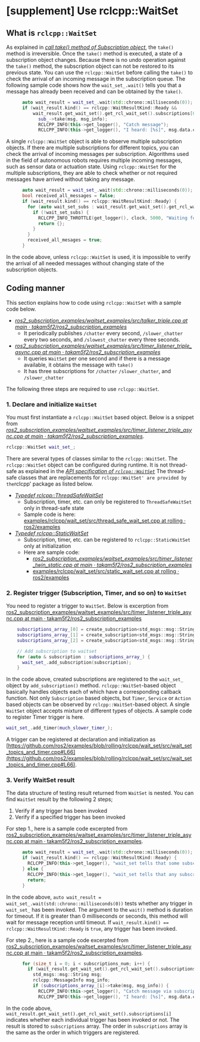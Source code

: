 # [supplement] Use rclcpp::WaitSet

## What is `rclcpp::WaitSet`

As explained in [_call take() method of Subscription object_](./index.md#call-take-method-of-subscription-object), the `take()` method is irreversible. Once the `take()` method is executed, a state of a subscription object changes. Because there is no undo operation against the `take()` method, the subscription object can not be restored to its previous state. You can use the `rclcpp::WaitSet` before calling the `take()` to check the arrival of an incoming message in the subscription queue.
The following sample code shows how the `wait_set_.wait()` tells you that a message has already been received and can be obtained by the `take()`.

```c++
      auto wait_result = wait_set_.wait(std::chrono::milliseconds(0));
      if (wait_result.kind() == rclcpp::WaitResultKind::Ready &&
          wait_result.get_wait_set().get_rcl_wait_set().subscriptions[0]) {
            sub_->take(msg, msg_info);
            RCLCPP_INFO(this->get_logger(), "Catch message");
            RCLCPP_INFO(this->get_logger(), "I heard: [%s]", msg.data.c_str());
```

A single `rclcpp::WaitSet` object is able to observe multiple subscription objects. If there are multiple subscriptions for different topics, you can check the arrival of incoming messages per subscription. Algorithms used in the field of autonomous robots requires multiple incoming messages, such as sensor data or actuation state. Using `rclcpp::WaitSet` for the multiple subscriptions, they are able to check whether or not required messages have arrived without taking any message.

```c++
      auto wait_result = wait_set_.wait(std::chrono::milliseconds(0));
      bool received_all_messages = false;
      if (wait_result.kind() == rclcpp::WaitResultKind::Ready) {
        for (auto wait_set_subs : wait_result.get_wait_set().get_rcl_wait_set().subscriptions) {
          if (!wait_set_subs) {
            RCLCPP_INFO_THROTTLE(get_logger(), clock, 5000, "Waiting for data...");
            return {};
          }
        }
        received_all_mesages = true;
      }
```

In the code above, unless `rclcpp::WaitSet` is used, it is impossible to verify the arrival of all needed messages without changing state of the subscription objects.

## Coding manner

This section explains how to code using `rclcpp::WaitSet` with a sample code below.

- [_ros2_subscription_examples/waitset_examples/src/talker_triple.cpp at main · takam5f2/ros2_subscription_examples_](https://github.com/takam5f2/ros2_subscription_examples/blob/main/waitset_examples/src/talker_triple.cpp)
  - It periodically publishes `/chatter` every second, `/slower_chatter` every two seconds, and `/slowest_chatter` every three seconds.
- [_ros2_subscription_examples/waitset_examples/src/timer_listener_triple_async.cpp at main · takam5f2/ros2_subscription_examples_](https://github.com/takam5f2/ros2_subscription_examples/blob/main/waitset_examples/src/timer_listener_triple_async.cpp)
  - It queries `WaitSet` per one second and if there is a message available, it obtains the message with `take()`
  - It has three subscriptions for `/chatter` `/slower_chatter`, and `/slower_chatter`

The following three steps are required to use `rclcpp::WaitSet`.

### 1. Declare and initialize `WaitSet`

You must first instantiate a `rclcpp::WaitSet` based object.
Below is a snippet from [_ros2_subscription_examples/waitset_examples/src/timer_listener_triple_async.cpp at main · takam5f2/ros2_subscription_examples_](https://github.com/takam5f2/ros2_subscription_examples/blob/main/waitset_examples/src/timer_listener_triple_async.cpp).

```c++
rclcpp::WaitSet wait_set_;
```

There are several types of classes similar to the `rclcpp::WaitSet`. The `rclcpp::WaitSet` object can be configured during runtime. It is not thread-safe as explained in the [_API specification of `rclcpp::WaitSet`_](https://docs.ros.org/en/ros2_packages/humble/api/rclcpp/generated/typedef_namespacerclcpp_1ad6fb19c154de27e92430309d2da25ac3.html)
The thread-safe classes that are replacements for `rclcpp::WaitSet' are provided by the`rclcpp' package as listed below.

- [_Typedef rclcpp::ThreadSafeWaitSet_](https://docs.ros.org/en/ros2_packages/humble/api/rclcpp/generated/typedef_namespacerclcpp_1acaec573e71549fd3078644e18e7f7127.html)
  - Subscription, timer, etc. can only be registered to `ThreadSafeWaitSet` only in thread-safe state
  - Sample code is here: [examples/rclcpp/wait_set/src/thread_safe_wait_set.cpp at rolling · ros2/examples](https://github.com/ros2/examples/blob/rolling/rclcpp/wait_set/src/thread_safe_wait_set.cpp)
- [_Typedef rclcpp::StaticWaitSet_](https://docs.ros.org/en/ros2_packages/humble/api/rclcpp/generated/typedef_namespacerclcpp_1adb06acf4a5723b1445fa6ed4e8f73374.html)
  - Subscription, timer, etc. can be registered to `rclcpp::StaticWaitSet` only at initialization
  - Here are sample code:
    - [_ros2_subscription_examples/waitset_examples/src/timer_listener_twin_static.cpp at main · takam5f2/ros2_subscription_examples_](https://github.com/takam5f2/ros2_subscription_examples/blob/main/waitset_examples/src/timer_listener_twin_static.cpp)
    - [examples/rclcpp/wait_set/src/static_wait_set.cpp at rolling · ros2/examples](https://github.com/ros2/examples/blob/rolling/rclcpp/wait_set/src/static_wait_set.cpp)

### 2. Register trigger (Subscription, Timer, and so on) to `WaitSet`

You need to register a trigger to `WaitSet`.
Below is excerption from [ros2_subscription_examples/waitset_examples/src/timer_listener_triple_async.cpp at main · takam5f2/ros2_subscription_examples](https://github.com/takam5f2/ros2_subscription_examples/blob/main/waitset_examples/src/timer_listener_triple_async.cpp)

```c++
    subscriptions_array_[0] = create_subscription<std_msgs::msg::String>("chatter", qos, not_executed_callback, subscription_options);
    subscriptions_array_[1] = create_subscription<std_msgs::msg::String>("slower_chatter", qos, not_executed_callback, subscription_options);
    subscriptions_array_[2] = create_subscription<std_msgs::msg::String>("slowest_chatter", qos, not_executed_callback, subscription_options);

    // Add subscription to waitset
    for (auto & subscription : subscriptions_array_) {
      wait_set_.add_subscription(subscription);
    }
```

In the code above, created subscriptions are registered to the `wait_set_` object by `add_subscription()` method.
`rclcpp::WaitSet`-based object basically handles objects each of which have a corresponding callback function. Not only `Subscription` based objects, but `Timer`, `Service` or `Action` based objects can be observed by `rclcpp::WaitSet`-based object. A single `WaitSet` object accepts mixture of different types of objects.
A sample code to register Timer trigger is here.

```c++
wait_set_.add_timer(much_slower_timer_);
```

A trigger can be registered at declaration and initialization as [https://github.com/ros2/examples/blob/rolling/rclcpp/wait_set/src/wait_set_topics_and_timer.cpp#L66](https://github.com/ros2/examples/blob/rolling/rclcpp/wait_set/src/wait_set_topics_and_timer.cpp#L66).

### 3. Verify WaitSet result

The data structure of testing result returned from `WaitSet` is nested.
You can find `WaitSet` result by the following 2 steps;

1. Verify if any trigger has been invoked
2. Verify if a specified trigger has been invoked

For step 1., here is a sample code excerpted from [ros2_subscription_examples/waitset_examples/src/timer_listener_triple_async.cpp at main · takam5f2/ros2_subscription_examples](https://github.com/takam5f2/ros2_subscription_examples/blob/main/waitset_examples/src/timer_listener_triple_async.cpp).

```c++
      auto wait_result = wait_set_.wait(std::chrono::milliseconds(0));
      if (wait_result.kind() == rclcpp::WaitResultKind::Ready) {
        RCLCPP_INFO(this->get_logger(), "wait_set tells that some subscription is ready");
      } else {
        RCLCPP_INFO(this->get_logger(), "wait_set tells that any subscription is not ready and return");
        return;
      }
```

In the code above, `auto wait_result = wait_set_.wait(std::chrono::milliseconds(0))` tests whether any trigger in `wait_set_` has been invoked. The argument to the `wait()` method is duration for timeout. If it is greater than 0 milliseconds or seconds, this method will wait for message reception until timeout.
If `wait_result.kind() == rclcpp::WaitResultKind::Ready` is `true`, any trigger has been invoked.

For step 2., here is a sample code excerpted from [ros2_subscription_examples/waitset_examples/src/timer_listener_triple_async.cpp at main · takam5f2/ros2_subscription_examples](https://github.com/takam5f2/ros2_subscription_examples/blob/main/waitset_examples/src/timer_listener_triple_async.cpp).

```c++
      for (size_t i = 0; i < subscriptions_num; i++) {
        if (wait_result.get_wait_set().get_rcl_wait_set().subscriptions[i]) {
          std_msgs::msg::String msg;
          rclcpp::MessageInfo msg_info;
          if (subscriptions_array_[i]->take(msg, msg_info)) {
            RCLCPP_INFO(this->get_logger(), "Catch message via subscription[%ld]", i);
            RCLCPP_INFO(this->get_logger(), "I heard: [%s]", msg.data.c_str());
```

In the code above, `wait_result.get_wait_set().get_rcl_wait_set().subscriptions[i]` indicates whether each individual trigger has been invoked or not. The result is stored to `subscriptions` array. The order in `subscriptions` array is the same as the order in which triggers are registered.
